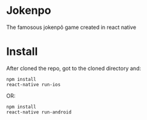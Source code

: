 # Jokenpo

The famosous jokenpô game created in react native

# Install

After cloned the repo, got to the cloned directory and:

```
npm install
react-native run-ios
```

OR:

```
npm install
react-native run-android
```
